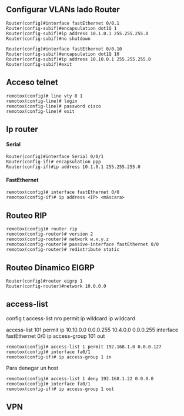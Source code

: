 ## Configurar VLANs lado Router
```
Router(config)#interface fastEthernet 0/0.1
Router(config-subif)#encapsulation dot1Q 1
Router(config-subif)#ip address 10.1.0.1 255.255.255.0
Router(config-subif)#no shutdown 
```

```
Router(config)#interface fastEthernet 0/0.10
Router(config-subif)#encapsulation dot1Q 10
Router(config-subif)#ip address 10.10.0.1 255.255.255.0
Router(config-subif)#exit
```

## Acceso telnet
```
remotox(config)# line vty 0 1
remotox(config-line)# login
remotox(config-line)# password cisco
remotox(config-line)# exit
```

## Ip router
#### Serial
```
Router(config)#interface Serial 0/0/1
Router(config-if)# encapsulation ppp
Router(config-if)#ip address 10.1.0.1 255.255.255.0
```
#### FastEthernet
```
remotox(config)# interface fastEthernet 0/0
remotox(config-if)# ip address <IP> <máscara>
```

## Routeo RIP
```
remotox(config)# router rip
remotox(config-router)# version 2
remotox(config-router)# network w.x.y.z
remotox(config-router)# passive-interface fastEthernet 0/0
remotox(config-router)# redistribute static
```

## Routeo Dinamico EIGRP
```
Router(config)#router eigrp 1 
Router(config-router)#network 10.0.0.0
```

## access-list
config t
access-list nro permit ip wildcard ip wildcard

access-list 101 permit ip 10.10.0.0 0.0.0.255 10.4.0.0 0.0.0.255
interface fastEthernet 0/0 
ip access-group 101 out

```
remotox(config)# access-list 1 permit 192.168.1.0 0.0.0.127
remotox(config)# interface fa0/1
remotox(config-if)# ip access-group 1 in
```

Para denegar un host
```
remotox(config)# access-list 1 deny 192.168.1.22 0.0.0.0
remotox(config)# interface fa0/1
remotox(config-if)# ip access-group 1 out
```

## VPN

